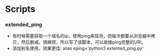 # Scripts

### extended_ping
* 有时候需要获取一个域名的ip，使用ping来探测，但每次都要从浏览器中拷贝，然后删减。很麻烦，所以写了该脚本，可以直接ping完整的URl。
* 添加别名使用，效果更佳:  alias eping='python3 extented_ping.py'
